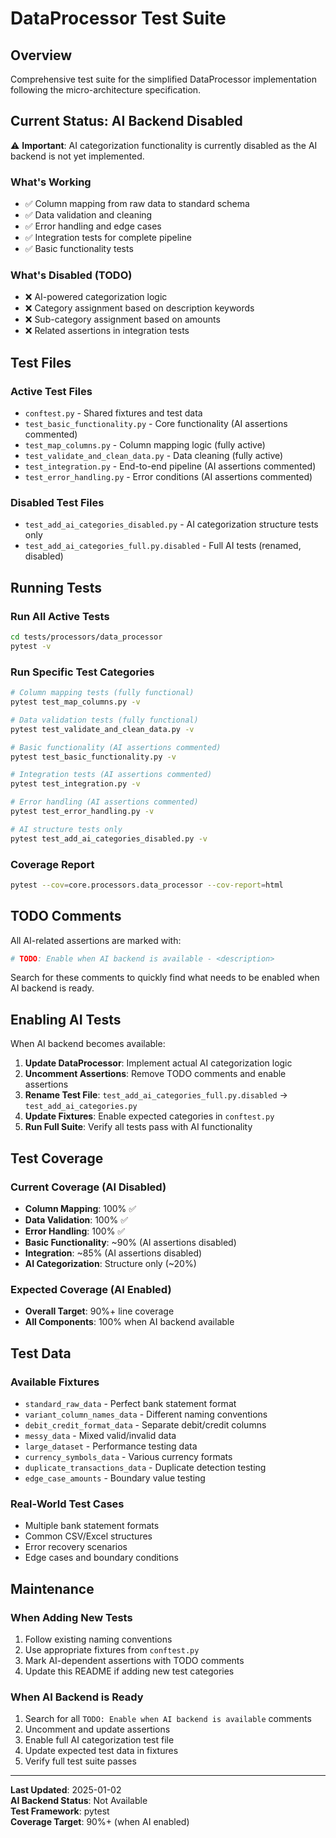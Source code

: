 # DataProcessor Test Suite

## Overview
Comprehensive test suite for the simplified DataProcessor implementation following the micro-architecture specification.

## Current Status: AI Backend Disabled

⚠️ **Important**: AI categorization functionality is currently disabled as the AI backend is not yet implemented.

### What's Working
- ✅ Column mapping from raw data to standard schema
- ✅ Data validation and cleaning
- ✅ Error handling and edge cases
- ✅ Integration tests for complete pipeline
- ✅ Basic functionality tests

### What's Disabled (TODO)
- ❌ AI-powered categorization logic
- ❌ Category assignment based on description keywords
- ❌ Sub-category assignment based on amounts
- ❌ Related assertions in integration tests

## Test Files

### Active Test Files
- `conftest.py` - Shared fixtures and test data
- `test_basic_functionality.py` - Core functionality (AI assertions commented)
- `test_map_columns.py` - Column mapping logic (fully active)
- `test_validate_and_clean_data.py` - Data cleaning (fully active)
- `test_integration.py` - End-to-end pipeline (AI assertions commented)
- `test_error_handling.py` - Error conditions (AI assertions commented)

### Disabled Test Files
- `test_add_ai_categories_disabled.py` - AI categorization structure tests only
- `test_add_ai_categories_full.py.disabled` - Full AI tests (renamed, disabled)

## Running Tests

### Run All Active Tests
```bash
cd tests/processors/data_processor
pytest -v
```

### Run Specific Test Categories
```bash
# Column mapping tests (fully functional)
pytest test_map_columns.py -v

# Data validation tests (fully functional)
pytest test_validate_and_clean_data.py -v

# Basic functionality (AI assertions commented)
pytest test_basic_functionality.py -v

# Integration tests (AI assertions commented)
pytest test_integration.py -v

# Error handling (AI assertions commented)
pytest test_error_handling.py -v

# AI structure tests only
pytest test_add_ai_categories_disabled.py -v
```

### Coverage Report
```bash
pytest --cov=core.processors.data_processor --cov-report=html
```

## TODO Comments

All AI-related assertions are marked with:
```python
# TODO: Enable when AI backend is available - <description>
```

Search for these comments to quickly find what needs to be enabled when AI backend is ready.

## Enabling AI Tests

When AI backend becomes available:

1. **Update DataProcessor**: Implement actual AI categorization logic
2. **Uncomment Assertions**: Remove TODO comments and enable assertions
3. **Rename Test File**: `test_add_ai_categories_full.py.disabled` → `test_add_ai_categories.py`
4. **Update Fixtures**: Enable expected categories in `conftest.py`
5. **Run Full Suite**: Verify all tests pass with AI functionality

## Test Coverage

### Current Coverage (AI Disabled)
- **Column Mapping**: 100% ✅
- **Data Validation**: 100% ✅
- **Error Handling**: 100% ✅
- **Basic Functionality**: ~90% (AI assertions disabled)
- **Integration**: ~85% (AI assertions disabled)
- **AI Categorization**: Structure only (~20%)

### Expected Coverage (AI Enabled)
- **Overall Target**: 90%+ line coverage
- **All Components**: 100% when AI backend available

## Test Data

### Available Fixtures
- `standard_raw_data` - Perfect bank statement format
- `variant_column_names_data` - Different naming conventions
- `debit_credit_format_data` - Separate debit/credit columns
- `messy_data` - Mixed valid/invalid data
- `large_dataset` - Performance testing data
- `currency_symbols_data` - Various currency formats
- `duplicate_transactions_data` - Duplicate detection testing
- `edge_case_amounts` - Boundary value testing

### Real-World Test Cases
- Multiple bank statement formats
- Common CSV/Excel structures
- Error recovery scenarios
- Edge cases and boundary conditions

## Maintenance

### When Adding New Tests
1. Follow existing naming conventions
2. Use appropriate fixtures from `conftest.py`
3. Mark AI-dependent assertions with TODO comments
4. Update this README if adding new test categories

### When AI Backend is Ready
1. Search for all `TODO: Enable when AI backend is available` comments
2. Uncomment and update assertions
3. Enable full AI categorization test file
4. Update expected test data in fixtures
5. Verify full test suite passes

---

**Last Updated**: 2025-01-02  
**AI Backend Status**: Not Available  
**Test Framework**: pytest  
**Coverage Target**: 90%+ (when AI enabled)